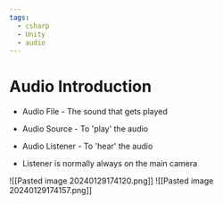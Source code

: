 ```yaml
---
tags:
  - csharp
  - Unity
  - audio
---
```

# Audio Introduction


* Audio File - The sound that gets played
* Audio Source - To 'play' the audio
* Audio Listener - To 'hear' the audio


* Listener is normally always on the main camera

![[Pasted image 20240129174120.png]]
![[Pasted image 20240129174157.png]]


